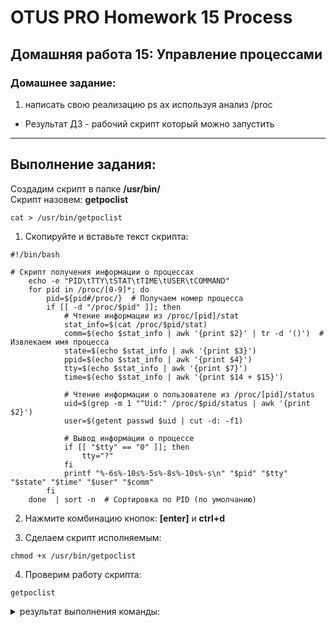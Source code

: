 # OTUS PRO Homework 15 Process

## Домашняя работа 15: Управление процессами 

### Домашнее задание:
1. написать свою реализацию ps ax используя анализ /proc
*  Результат ДЗ - рабочий скрипт который можно запустить   
---
## Выполнение задания:

Создадим скрипт в папке  **/usr/bin/**   
Скрипт назовем: **getpoclist**
```
cat > /usr/bin/getpoclist
```
1. Скопируйте и вставьте текст скрипта:
```
#!/bin/bash

# Скрипт получения информации о процессах
    echo -e "PID\tTTY\tSTAT\tTIME\tUSER\tCOMMAND"
    for pid in /proc/[0-9]*; do
        pid=${pid#/proc/}  # Получаем номер процесса
        if [[ -d "/proc/$pid" ]]; then
            # Чтение информации из /proc/[pid]/stat
            stat_info=$(cat /proc/$pid/stat)
            comm=$(echo $stat_info | awk '{print $2}' | tr -d '()')  # Извлекаем имя процесса
            state=$(echo $stat_info | awk '{print $3}')
            ppid=$(echo $stat_info | awk '{print $4}')
            tty=$(echo $stat_info | awk '{print $7}')
            time=$(echo $stat_info | awk '{print $14 + $15}')
            
            # Чтение информации о пользователе из /proc/[pid]/status
            uid=$(grep -m 1 "^Uid:" /proc/$pid/status | awk '{print $2}')
            user=$(getent passwd $uid | cut -d: -f1)

            # Вывод информации о процессе
            if [[ "$tty" == "0" ]]; then
                tty="?"
            fi
            printf "%-6s%-10s%-5s%-8s%-10s%-s\n" "$pid" "$tty" "$state" "$time" "$user" "$comm"
        fi
    done  | sort -n  # Сортировка по PID (по умолчанию)
```
2. Нажмите комбинацию кнопок: **[enter]** и **ctrl+d**

3. Сделаем скрипт исполняемым: 
```
chmod +x /usr/bin/getpoclist
```
4. Проверим работу скрипта:
```
getpoclist
```
<details>
<summary> результат выполнения команды: </summary>

```

```
</details>
